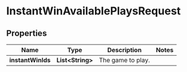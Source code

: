 

# InstantWinAvailablePlaysRequest



## Properties

| Name | Type | Description | Notes |
|------------ | ------------- | ------------- | -------------|
|**instantWinIds** | **List&lt;String&gt;** | The game to play. |  |



